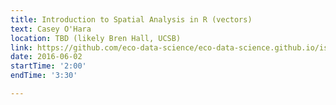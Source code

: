 ```yaml
---
title: Introduction to Spatial Analysis in R (vectors)
text: Casey O'Hara
location: TBD (likely Bren Hall, UCSB)
link: https://github.com/eco-data-science/eco-data-science.github.io/issues/15
date: 2016-06-02
startTime: '2:00'
endTime: '3:30'

---
```

